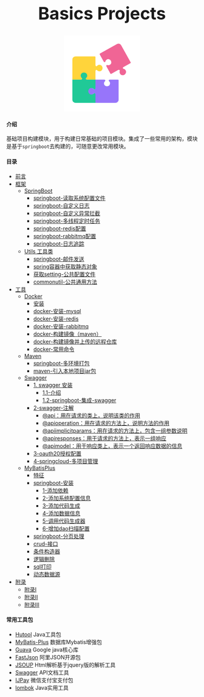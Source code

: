 <h1 align="center" style="font-size:45px">Basics Projects</h1>
<p align="center"><img src="./images/Business solutions .png"></img></p>

#### 介绍

基础项目构建模块，用于构建日常基础的项目模块。集成了一些常用的架构，模块是基于`springboot`去构建的，可随意更改常用模块。<br>

#### 目录


- [前言](/)
- [框架](/framework/springboot/springboot)
  - [SpringBoot](/framework/springboot/springboot)
    - [springboot-读取系统配置文件](/framework/springboot/springboot?id=springboot-读取系统配置文件)
    - [springboot-自定义日志](/framework/springboot/springboot?id=springboot-自定义日志)
    - [springboot-自定义异常拦截](/framework/springboot/springboot?id=springboot-自定义异常拦截)
    - [springboot-多线程定时任务](/framework/springboot/springboot?id=springboot-多线程定时任务)
    - [springboot-redis配置](/framework/springboot/springboot?id=springboot-redis配置)
    - [springboot-rabbitmq配置](/framework/springboot/springboot?id=springboot-rabbitmq配置)
    - [springboot-日志追踪](/framework/springboot/springboot?id=springboot-日志追踪)
  - [Utils 工具类](/framework/util/util)
    - [springboot-邮件发送](/framework/util/util?id=springboot-邮件发送)
    - [spring容器中获取静态对象](/framework/util/util?id=spring容器中获取静态对象)
    - [获取setting-公共配置文件](/framework/util/util?id=获取setting-公共配置文件)
    - [commonutil-公共通用方法](/framework/util/util?id=commonutil-公共通用方法)
- [工具](/tools/docker/dockerMaven)
  - [Docker](/tools/docker/dockerMaven)
    - [安装](/tools/docker/dockerMaven?id=安装)
    - [docker-安装-mysql](/tools/docker/dockerMaven?id=docker-安装-mysql)
    - [docker-安装-redis](/tools/docker/dockerMaven?id=docker-安装-redis)
    - [docker-安装-rabbitmq](/tools/docker/dockerMaven?id=docker-安装-rabbitmq)
    - [docker-构建镜像（maven）](/tools/docker/dockerMaven?id=docker-构建镜像（maven）)
    - [docker-构建镜像并上传的远程仓库](/tools/docker/dockerMaven?id=docker-构建镜像并上传的远程仓库)
    - [docker-常用命令](/tools/docker/dockerMaven?id=docker-常用命令)
  - [Maven](/tools/maven/maven)
    - [springboot-多环境打包](/tools/maven/maven?id=springboot-多环境打包)
    - [maven-引入本地项目jar包](/tools/maven/maven?id=maven-引入本地项目jar包)
  - [Swagger](/tools/swagger/swagger)
    - [1. swagger 安装](/tools/swagger/swagger?id=_1-swagger-安装)
      - [1.1-介绍](/tools/swagger/swagger?id=_11-介绍)
      - [1.2-springboot-集成-swagger](/tools/swagger/swagger?id=_12-springboot-集成-swagger)
    - [2-swagger-注解](/tools/swagger/swagger?id=_2-swagger-注解)
      - [@api：用在请求的类上，说明该类的作用](/tools/swagger/swagger?id=api：用在请求的类上，说明该类的作用)
      - [@apioperation：用在请求的方法上，说明方法的作用](/tools/swagger/swagger?id=apioperation：用在请求的方法上，说明方法的作用)
      - [@apiimplicitparams：用在请求的方法上，包含一组参数说明](/tools/swagger/swagger?id=apiimplicitparams：用在请求的方法上，包含一组参数说明)
      - [@apiresponses：用于请求的方法上，表示一组响应](/tools/swagger/swagger?id=apiresponses：用于请求的方法上，表示一组响应)
      - [@apimodel：用于响应类上，表示一个返回响应数据的信息](/tools/swagger/swagger?id=apimodel：用于响应类上，表示一个返回响应数据的信息)
    - [3-oauth20授权配置](/tools/swagger/swagger?id=_3-oauth20授权配置)
    - [4-springcloud-多项目管理](/tools/swagger/swagger?id=_4-springcloud-多项目管理)
  - [MyBatisPlus](/tools/mybatisPlus/mybatisPlus)
    - [特征](/tools/mybatisPlus/mybatisPlus?id=特征)
    - [springboot-安装](/tools/mybatisPlus/mybatisPlus?id=springboot-安装)
      - [1-添加依赖](/tools/mybatisPlus/mybatisPlus?id=_1-添加依赖)
      - [2-添加系统配置信息](/tools/mybatisPlus/mybatisPlus?id=_2-添加系统配置信息)
      - [3-添加代码生成](/tools/mybatisPlus/mybatisPlus?id=_3-添加代码生成)
      - [4-添加数据信息](/tools/mybatisPlus/mybatisPlus?id=_4-添加数据信息)
      - [5-调用代码生成器](/tools/mybatisPlus/mybatisPlus?id=_5-调用代码生成器)
      - [6-增加dao扫描配置](/tools/mybatisPlus/mybatisPlus?id=_6-增加dao扫描配置)
    - [springboot-分页处理](/tools/mybatisPlus/mybatisPlus?id=springboot-分页处理)
    - [crud-接口](/tools/mybatisPlus/mybatisPlus?id=crud-接口)
    - [条件构造器](/tools/mybatisPlus/mybatisPlus?id=条件构造器)
    - [逻辑删除](/tools/mybatisPlus/mybatisPlus?id=逻辑删除)
    - [sql打印](/tools/mybatisPlus/mybatisPlus?id=sql打印)
    - [动态数据源](/tools/mybatisPlus/mybatisPlus?id=动态数据源)
- [附录](/appendix/appendix01)
  - [附录I](/appendix/appendix01)
  - [附录II](/appendix/appendix02)
  - [附录III](/appendix/appendix03)



#### 常用工具包

- [Hutool](https://www.hutool.club/docs/#/) Java工具包
- [MyBatis-Plus](https://mybatis.plus/) 数据库Mybatis增强包
- [Guava](https://www.yiibai.com/guava) Google java核心库
- [FastJson](https://github.com/valyala/fastjson) 阿里JSON开源包
- [JSOUP](https://jsoup.org/) Html解析基于jquery版的解析工具
- [Swagger](https://swagger.io/) API文档工具
- [IJPay](https://gitee.com/javen205/IJPay) 微信支付宝支付包
- [lombok](https://projectlombok.org/) Java实用工具
